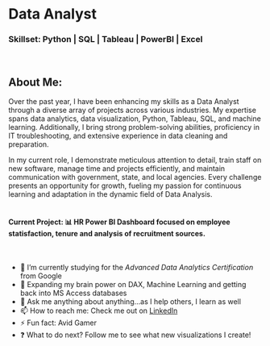 
# Data Analyst

### Skillset: Python | SQL | Tableau | PowerBI | Excel
<br>

## About Me:

Over the past year, I have been enhancing my skills as a Data Analyst through a diverse array of projects across various industries. My expertise spans data analytics, data visualization, Python, Tableau, SQL, and machine learning. Additionally, I bring strong problem-solving abilities, proficiency in IT troubleshooting, and extensive experience in data cleaning and preparation.

In my current role, I demonstrate meticulous attention to detail, train staff on new software, manage time and projects efficiently, and maintain communication with government, state, and local agencies. Every challenge presents an opportunity for growth, fueling my passion for continuous learning and adaptation in the dynamic field of Data Analysis.
<br>
<br>

#### Current Project: 📊 HR Power BI Dashboard focused on employee statisfaction, tenure and analysis of recruitment sources. 

<br>

- 📝 I’m currently studying for the <i>Advanced Data Analytics Certification</i> from Google
- 🧠 Expanding my brain power on DAX, Machine Learning and getting back into MS Access databases
- 💬 Ask me anything about anything...as I help others, I learn as well
- 📫 How to reach me: Check me out on <a href="https://www.linkedin.com/in/julyndav/">LinkedIn</a>
- ⚡ Fun fact: Avid Gamer
- ❓ What to do next? Follow me to see what new visualizations I create!

